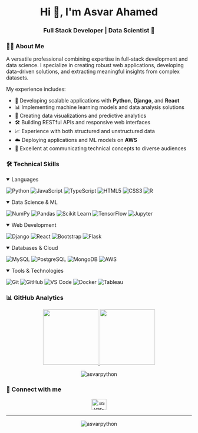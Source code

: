 
<h1 align="center">Hi 👋, I'm Asvar Ahamed</h1> <h3 align="center">Full Stack Developer | Data Scientist 🚀</h3>



### 👨‍💻 About Me
A versatile professional combining expertise in full-stack development and data science. I specialize in creating robust web applications, developing data-driven solutions, and extracting meaningful insights from complex datasets. 

My experience includes:

- 🔭 Developing scalable applications with **Python**, **Django**, and **React**
- 📊 Implementing machine learning models and data analysis solutions
- 🌱 Creating data visualizations and predictive analytics
- 🛠️ Building RESTful APIs and responsive web interfaces
- 📈 Experience with both structured and unstructured data
- ☁️ Deploying applications and ML models on **AWS**
- 💬 Excellent at communicating technical concepts to diverse audiences

### 🛠️ Technical Skills

<details open>
<summary>Languages</summary>

![Python](https://img.shields.io/badge/Python-3776AB?style=for-the-badge&logo=python&logoColor=white)
![JavaScript](https://img.shields.io/badge/JavaScript-F7DF1E?style=for-the-badge&logo=javascript&logoColor=black)
![TypeScript](https://img.shields.io/badge/TypeScript-007ACC?style=for-the-badge&logo=typescript&logoColor=white)
![HTML5](https://img.shields.io/badge/HTML5-E34F26?style=for-the-badge&logo=html5&logoColor=white)
![CSS3](https://img.shields.io/badge/CSS3-1572B6?style=for-the-badge&logo=css3&logoColor=white)
![R](https://img.shields.io/badge/R-276DC3?style=for-the-badge&logo=r&logoColor=white)
</details>

<details open>
<summary>Data Science & ML</summary>

![NumPy](https://img.shields.io/badge/NumPy-013243?style=for-the-badge&logo=numpy&logoColor=white)
![Pandas](https://img.shields.io/badge/Pandas-150458?style=for-the-badge&logo=pandas&logoColor=white)
![Scikit Learn](https://img.shields.io/badge/Scikit_Learn-F7931E?style=for-the-badge&logo=scikit-learn&logoColor=white)
![TensorFlow](https://img.shields.io/badge/TensorFlow-FF6F00?style=for-the-badge&logo=tensorflow&logoColor=white)
![Jupyter](https://img.shields.io/badge/Jupyter-F37626?style=for-the-badge&logo=jupyter&logoColor=white)
</details>

<details open>
<summary>Web Development</summary>

![Django](https://img.shields.io/badge/Django-092E20?style=for-the-badge&logo=django&logoColor=white)
![React](https://img.shields.io/badge/React-20232A?style=for-the-badge&logo=react&logoColor=61DAFB)
![Bootstrap](https://img.shields.io/badge/Bootstrap-563D7C?style=for-the-badge&logo=bootstrap&logoColor=white)
![Flask](https://img.shields.io/badge/Flask-000000?style=for-the-badge&logo=flask&logoColor=white)
</details>

<details open>
<summary>Databases & Cloud</summary>

![MySQL](https://img.shields.io/badge/MySQL-005C84?style=for-the-badge&logo=mysql&logoColor=white)
![PostgreSQL](https://img.shields.io/badge/PostgreSQL-316192?style=for-the-badge&logo=postgresql&logoColor=white)
![MongoDB](https://img.shields.io/badge/MongoDB-47A248?style=for-the-badge&logo=mongodb&logoColor=white)
![AWS](https://img.shields.io/badge/AWS-232F3E?style=for-the-badge&logo=amazon-aws&logoColor=white)
</details>

<details open>
<summary>Tools & Technologies</summary>

![Git](https://img.shields.io/badge/Git-F05032?style=for-the-badge&logo=git&logoColor=white)
![GitHub](https://img.shields.io/badge/GitHub-100000?style=for-the-badge&logo=github&logoColor=white)
![VS Code](https://img.shields.io/badge/VS_Code-007ACC?style=for-the-badge&logo=visual-studio-code&logoColor=white)
![Docker](https://img.shields.io/badge/Docker-2496ED?style=for-the-badge&logo=docker&logoColor=white)
![Tableau](https://img.shields.io/badge/Tableau-E97627?style=for-the-badge&logo=tableau&logoColor=white)
</details>

### 📊 GitHub Analytics

<p align="center">
  <a href="https://github.com/asvarpython">
    <img height="150em" src="https://github-readme-stats.vercel.app/api?username=asvarpython&show_icons=true&theme=github_dark&include_all_commits=true&count_private=true"/>
    <img height="150em" src="https://github-readme-stats.vercel.app/api/top-langs/?username=asvarpython&layout=compact&langs_count=8&theme=github_dark"/>
  </a>
</p>

<p align="center">
  <img src="https://github-readme-streak-stats.herokuapp.com/?user=asvarpython&theme=github-dark" alt="asvarpython" />
</p>


### 🤝 Connect with me
<p align="center">
<a href="https://linkedin.com/in/asvar" target="blank"><img align="center" 
src="https://raw.githubusercontent.com/rahuldkjain/github-profile-readme-generator/master/src/images/icons/Social/linked-in-alt.svg" alt="asvar-ahamed" height="30" width="40" /></a>
</p>

---

<p align="center">
  <img src="https://komarev.com/ghpvc/?username=asvarpython&label=Profile%20views&color=0e75b6&style=flat" alt="asvarpython" />
</p>

